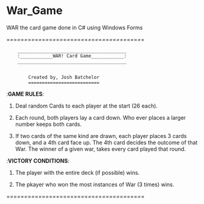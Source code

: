 # War_Game
WAR the card game done in C# using Windows Forms




=*=*=*=*=*=*=*=*=*=*=*=*=*=*=*=*=*=*=*=*=*=*=*=*=*=*=*=*=*=*=*=*=*=*=*=*=*=*=          	

		________________________________________
		:____________WAR! Card Game____________:
		________________________________________


			Created by, Josh Batchelor
			==========================



:____________GAME RULES____________:
1. Deal random Cards to each player at the start (26 each).

2. Each round, both players lay a card down. Who ever
 places a larger number keeps both cards.
   
3. If two cards of the same kind are drawn,
 each player places 3 cards down, and a 4th card
face up. The 4th card decides the outcome of that War.
The winner of a given war, takes every card played that round.

 
:____________VICTORY CONDITIONS____________:
1. The player with the entire deck (if possible) wins.

2. The pkayer who won the most instances of War 
(3 times) wins.


=*=*=*=*=*=*=*=*=*=*=*=*=*=*=*=*=*=*=*=*=*=*=*=*=*=*=*=*=*=*=*=*=*=*=*=*=*=*=
